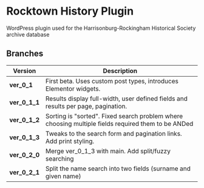 # Rocktown History Plugin

WordPress plugin used for the Harrisonburg-Rockingham Historical Society archive database

## Branches

| Version       | Description                                                                                        |
| ------------- | -------------------------------------------------------------------------------------------------- |
| **ver_0_1**   | First beta. Uses custom post types, introduces Elementor widgets.                                  |
| **ver_0_1_1** | Results display full-width, user defined fields and results per page, pagination.                  |
| **ver_0_1_2** | Sorting is "sorted". Fixed search problem where choosing multiple fields required them to be ANDed |
| **ver_0_1_3** | Tweaks to the search form and pagination links. Add print styling.                                 |
| **ver_0_2_0** | Merge ver_0_1_3 with main. Add split/fuzzy searching                                               |
| **ver_0_2_1** | Split the name search into two fields (surname and given name)                                     |
